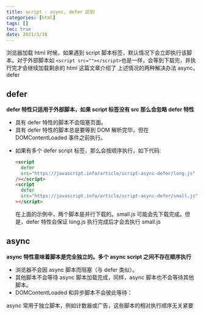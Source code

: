 ```yaml
---
title: script - async, defer 区别
categories: [html]
tags: []
toc: true
date: 2021/3/30
---
```


浏览器加载 html 时候，如果遇到 script 脚本标签，默认情况下会立即执行该脚本。对于外部脚本如 `<script src=""></script>`也是一样，会等到下载完，并执行完才会继续加载剩余的 html
这篇文章介绍了 上述情况的两种解决办法 async， defer

<!-- more -->

## defer

**defer 特性只适用于外部脚本，如果 script 标签没有 src 那么会忽略 defer 特性**

- 具有 defer 特性的脚本不会阻塞页面。
- 具有 defer 特性的脚本总是要等到 DOM 解析完毕，但在 DOMContentLoaded 事件之前执行。

* 如果有多个 defer script 标签，那么会按顺序执行，如下代码:
  ```html
  <script
    defer
    src="https://javascript.info/article/script-async-defer/long.js"
  /></script>
  <script
    defer
    src="https://javascript.info/article/script-async-defer/small.js"
  ></script>
  ```
  在上面的示例中，两个脚本是并行下载的。small.js 可能会先下载完成。但是，defer 特性会保证 long.js 执行完成后才会去执行 small.js

## async

**async 特性意味着脚本是完全独立的。多个 async script 之间不存在顺序执行**

- 浏览器不会因 async 脚本而阻塞（与 defer 类似）。
- 其他脚本不会等待 async 脚本加载完成，同样，async 脚本也不会等待其他脚本。
- DOMContentLoaded 和异步脚本不会彼此等待：

async 常用于独立脚本，例如计数器或广告，这些脚本的相对执行顺序无关紧要
